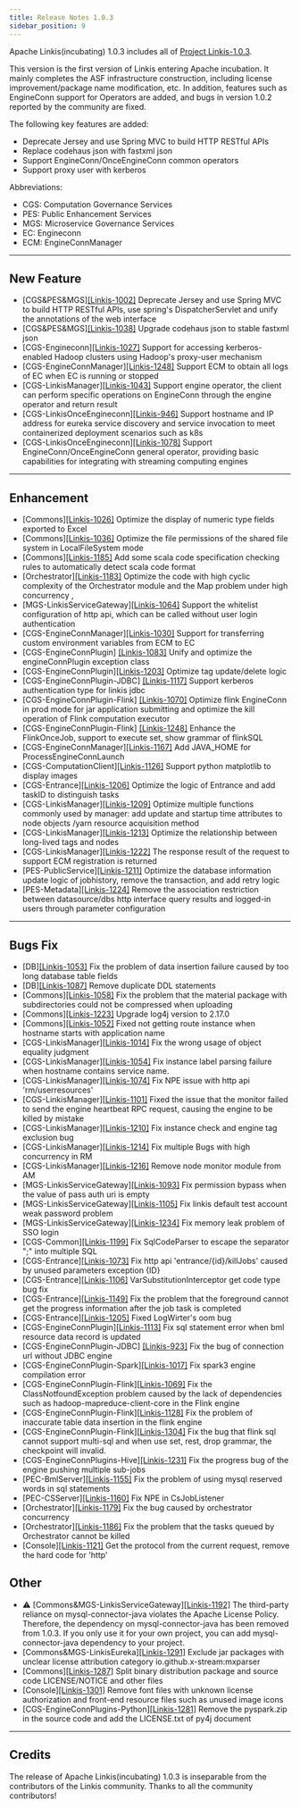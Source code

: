 ```yaml
---
title: Release Notes 1.0.3
sidebar_position: 9
--- 
```


Apache Linkis(incubating) 1.0.3 includes all of [Project Linkis-1.0.3](https://github.com/apache/incubator-linkis/projects/13).

This version is the first version of Linkis entering Apache incubation. It mainly completes the ASF infrastructure construction, including license improvement/package name modification, etc. In addition, features such as EngineConn support for Operators are added, and bugs in version 1.0.2 reported by the community are fixed.

The following key features are added: 
* Deprecate Jersey and use Spring MVC to build HTTP RESTful APIs
* Replace codehaus json with fastxml json
* Support EngineConn/OnceEngineConn common operators
* Support proxy user with kerberos


Abbreviations:
- CGS: Computation Governance Services
- PES: Public Enhancement Services
- MGS: Microservice Governance Services
- EC: Engineconn
- ECM: EngineConnManager
---

## New Feature

* \[CGS&PES&MGS][[Linkis-1002]](https://github.com/apache/incubator-linkis/pull/1002) Deprecate Jersey and use Spring MVC to build HTTP RESTful APIs, use spring's DispatcherServlet and unify the annotations of the web interface 
* \[CGS&PES&MGS][[Linkis-1038]](https://github.com/apache/incubator-linkis/pull/1038) Upgrade codehaus json to stable fastxml json
* \[CGS-Engineconn][[Linkis-1027]](https://github.com/apache/incubator-linkis/pull/1027) Support for accessing kerberos-enabled Hadoop clusters using Hadoop's proxy-user mechanism
* \[CGS-EngineConnManager][[Linkis-1248]](https://github.com/apache/incubator-linkis/pull/1248) Support ECM to obtain all logs of EC when EC is running or stopped
* \[CGS-LinkisManager][[Linkis-1043]](https://github.com/apache/incubator-linkis/pull/1043) Support engine operator, the client can perform specific operations on EngineConn through the engine operator and return result
* \[CGS-LinkisOnceEngineconn][[Linkis-946]](https://github.com/apache/incubator-linkis/pull/946) Support hostname and IP address for eureka service discovery and service invocation to meet containerized deployment scenarios such as k8s
* \[CGS-LinkisOnceEngineconn][[Linkis-1078]](https://github.com/apache/incubator-linkis/pull/1078) Support EngineConn/OnceEngineConn general operator, providing basic capabilities for integrating with streaming computing engines


---

## Enhancement

* \[Commons][[Linkis-1026]](https://github.com/apache/incubator-linkis/pull/1026) Optimize the display of numeric type fields exported to Excel
* \[Commons][[Linkis-1036]](https://github.com/apache/incubator-linkis/pull/1036) Optimize the file permissions of the shared file system in LocalFileSystem mode
* \[Commons][[Linkis-1185]](https://github.com/apache/incubator-linkis/pull/1185) Add some scala code specification checking rules to automatically detect scala code format
* \[Orchestrator][[Linkis-1183]](https://github.com/apache/incubator-linkis/pull/1183) Optimize the code with high cyclic complexity of the Orchestrator module and the Map problem under high concurrency ,
* \[MGS-LinkisServiceGateway][[Linkis-1064]](https://github.com/apache/incubator-linkis/pull/1064) Support the whitelist configuration of http api, which can be called without user login authentication
* \[CGS-EngineConnManager][[Linkis-1030]](https://github.com/apache/incubator-linkis/pull/1030) Support for transferring custom environment variables from ECM to EC
* \[CGS-EngineConnPlugin] [[Linkis-1083]](https://github.com/apache/incubator-linkis/pull/1083) Unify and optimize the engineConnPlugin exception class
* \[CGS-EngineConnPlugin][[Linkis-1203]](https://github.com/apache/incubator-linkis/pull/1203) Optimize tag update/delete logic
* \[CGS-EngineConnPlugin-JDBC] [[Linkis-1117]](https://github.com/apache/incubator-linkis/pull/1117) Support kerberos authentication type for linkis jdbc 
* \[CGS-EngineConnPlugin-Flink] [[Linkis-1070]](https://github.com/apache/incubator-linkis/pull/1070) Optimize flink EngineConn in prod mode for jar application submitting and optimize the kill operation of Flink computation executor
* \[CGS-EngineConnPlugin-Flink] [[Linkis-1248]](https://github.com/apache/incubator-linkis/pull/1248) Enhance the FlinkOnceJob, support to execute set, show grammar of flinkSQL
* \[CGS-EngineConnManager][[Linkis-1167]](https://github.com/apache/incubator-linkis/pull/1167) Add JAVA_HOME for ProcessEngineConnLaunch
* \[CGS-ComputationClient][[Linkis-1126]](https://github.com/apache/incubator-linkis/pull/1126) Support python matplotlib to display images
* \[CGS-Entrance][[Linkis-1206]](https://github.com/apache/incubator-linkis/pull/1206) Optimize the logic of Entrance and add taskID to distinguish tasks
* \[CGS-LinkisManager][[Linkis-1209]](https://github.com/apache/incubator-linkis/pull/1209) Optimize multiple functions commonly used by manager: add update and startup time attributes to node objects /yarn resource acquisition method
* \[CGS-LinkisManager][[Linkis-1213]](https://github.com/apache/incubator-linkis/pull/1213) Optimize the relationship between long-lived tags and nodes
* \[CGS-LinkisManager][[Linkis-1222]](https://github.com/apache/incubator-linkis/pull/1222) The response result of the request to support ECM registration is returned
* \[PES-PublicService][[Linkis-1211]](https://github.com/apache/incubator-linkis/pull/1211) Optimize the database information update logic of jobhistory, remove the transaction, and add retry logic
* \[PES-Metadata][[Linkis-1224]](https://github.com/apache/incubator-linkis/pull/1224) Remove the association restriction between datasource/dbs http interface query results and logged-in users through parameter configuration

---
## Bugs Fix
* \[DB][[Linkis-1053]](https://github.com/apache/incubator-linkis/pull/1053) Fix the problem of data insertion failure caused by too long database table fields
* \[DB][[Linkis-1087]](https://github.com/apache/incubator-linkis/pull/1087) Remove duplicate DDL statements
* \[Commons][[Linkis-1058]](https://github.com/apache/incubator-linkis/pull/1058) Fix the problem that the material package with subdirectories could not be compressed when uploading
* \[Commons][[Linkis-1223]](https://github.com/apache/incubator-linkis/pull/1223) Upgrade log4j version to 2.17.0
* \[Commons][[Linkis-1052]](https://github.com/apache/incubator-linkis/pull/1052) Fixed not getting route instance when hostname starts with application name
* \[CGS-LinkisManager][[Linkis-1014]](https://github.com/apache/incubator-linkis/pull/1014) Fix the wrong usage of object equality judgment
* \[CGS-LinkisManager][[Linkis-1054]](https://github.com/apache/incubator-linkis/pull/1054) Fix instance label parsing failure when hostname contains service name.
* \[CGS-LinkisManager][[Linkis-1074]](https://github.com/apache/incubator-linkis/pull/1074) Fix NPE issue with http api 'rm/userresources'
* \[CGS-LinkisManager][[Linkis-1101]](https://github.com/apache/incubator-linkis/pull/1101) Fixed the issue that the monitor failed to send the engine heartbeat RPC request, causing the engine to be killed by mistake
* \[CGS-LinkisManager][[Linkis-1210]](https://github.com/apache/incubator-linkis/pull/1210) Fix instance check and engine tag exclusion bug
* \[CGS-LinkisManager][[Linkis-1214]](https://github.com/apache/incubator-linkis/pull/1214) Fix multiple Bugs with high concurrency in RM
* \[CGS-LinkisManager][[Linkis-1216]](https://github.com/apache/incubator-linkis/pull/1216) Remove node monitor module from AM
* \[MGS-LinkisServiceGateway][[Linkis-1093]](https://github.com/apache/incubator-linkis/pull/1093) Fix permission bypass when the value of pass auth uri is empty
* \[MGS-LinkisServiceGateway][[Linkis-1105]](https://github.com/apache/incubator-linkis/pull/1105) Fix linkis default test account weak password problem
* \[MGS-LinkisServiceGateway][[Linkis-1234]](https://github.com/apache/incubator-linkis/pull/1234) Fix memory leak problem of SSO login
* \[CGS-Common][[Linkis-1199]](https://github.com/apache/incubator-linkis/pull/1199) Fix SqlCodeParser to escape the separator ";" into multiple SQL
* \[CGS-Entrance][[Linkis-1073]](https://github.com/apache/incubator-linkis/pull/1073) Fix http api 'entrance/{id}/killJobs' caused by unused parameters exception {ID}
* \[CGS-Entrance][[Linkis-1106]](https://github.com/apache/incubator-linkis/pull/1106) VarSubstitutionInterceptor get code type bug fix
* \[CGS-Entrance][[Linkis-1149]](https://github.com/apache/incubator-linkis/pull/1149) Fix the problem that the foreground cannot get the progress information after the job task is completed
* \[CGS-Entrance][[Linkis-1205]](https://github.com/apache/incubator-linkis/pull/1205) Fixed LogWirter's oom bug
* \[CGS-EngineConnPlugin][[Linkis-1113]](https://github.com/apache/incubator-linkis/pull/1113) Fix sql statement error when bml resource data record is updated
* \[CGS-EngineConnPlugin-JDBC] [[Linkis-923]](https://github.com/apache/incubator-linkis/pull/923) Fix the bug of connection url without JDBC engine
* \[CGS-EngineConnPlugin-Spark][[Linkis-1017]](https://github.com/apache/incubator-linkis/pull/1017) Fix spark3 engine compilation error
* \[CGS-EngineConnPlugin-Flink][[Linkis-1069]](https://github.com/apache/incubator-linkis/pull/1069) Fix the ClassNotfoundException problem caused by the lack of dependencies such as hadoop-mapreduce-client-core in the Flink engine
* \[CGS-EngineConnPlugin-Flink][[Linkis-1128]](https://github.com/apache/incubator-linkis/pull/1129) Fix the problem of inaccurate table data insertion in the flink engine
* \[CGS-EngineConnPlugin-Flink][[Linkis-1304]](https://github.com/apache/incubator-linkis/pull/1304) Fix the bug that flink sql cannot support multi-sql and when use set, rest, drop grammar, the checkpoint will invalid.
* \[CGS-EngineConnPlugins-Hive][[Linkis-1231]](https://github.com/apache/incubator-linkis/pull/1231) Fix the progress bug of the engine pushing multiple sub-jobs
* \[PEC-BmlServer][[Linkis-1155]](https://github.com/apache/incubator-linkis/pull/1155) Fix the problem of using mysql reserved words in sql statements
* \[PEC-CSServer][[Linkis-1160]](https://github.com/apache/incubator-linkis/pull/1160) Fix NPE in CsJobListener
* \[Orchestrator][[Linkis-1179]](https://github.com/apache/incubator-linkis/pull/1179) Fix the bug caused by orchestrator concurrency
* \[Orchestrator][[Linkis-1186]](https://github.com/apache/incubator-linkis/pull/1186) Fix the problem that the tasks queued by Orchestrator cannot be killed
* \[Console][[Linkis-1121]](https://github.com/apache/incubator-linkis/pull/1121) Get the protocol from the current request, remove the hard code for 'http'

## Other
*  ⚠ \[Commons&MGS-LinkisServiceGateway][[Linkis-1192]](https://github.com/apache/incubator-linkis/pull/1092) The third-party reliance on mysql-connector-java violates the Apache License Policy. Therefore, the dependency on mysql-connector-java has been removed from 1.0.3. If you only use it for your own project, you can add mysql-connector-java dependency to your project.
* \[Commons&MGS-LinkisEureka][[Linkis-1291]](https://github.com/apache/incubator-linkis/pull/1291) Exclude jar packages with unclear license attribution category io.github.x-stream:mxparser
* \[Commons][[Linkis-1287]](https://github.com/apache/incubator-linkis/pull/1287) Split binary distribution package and source code LICENSE/NOTICE and other files
* \[Console][[Linkis-1301]](https://github.com/apache/incubator-linkis/pull/1301) Remove font files with unknown license authorization and front-end resource files such as unused image icons
* \[CGS-EngineConnPlugins-Python][[Linkis-1281]](https://github.com/apache/incubator-linkis/pull/1281) Remove the pyspark.zip in the source code and add the LICENSE.txt of py4j document

---------

## Credits 

The release of Apache Linkis(incubating) 1.0.3 is inseparable from the contributors of the Linkis community. Thanks to all the community contributors! 